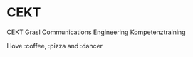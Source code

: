 CEKT
====

CEKT Grasl
Communications Engineering Kompetenztraining

I love :coffee, :pizza and :dancer
